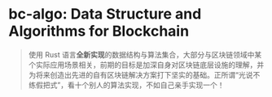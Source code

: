 # bc-algo: Data Structure and Algorithms for Blockchain
> 使用 Rust 语言**全新实现**的数据结构与算法集合，大部分与区块链领域中某个实际应用场景相关，前期的目标是加深自身对区块链底层设施的理解，并为将来创造出先进的自有区块链解决方案打下坚实的基础。正所谓“光说不练假把式”，看十个别人的算法实现，不如自己亲手实现一个！
